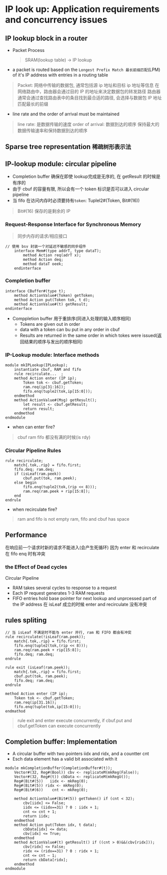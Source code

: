 # IP look up: Application requirements and concurrency issues
## IP lookup block in a router
- Packet Process
    > SRAM(lookup table) -> IP lookup
- a packet is routed based on the `Longest Prefix Match 最长前缀匹配`(LPM) of it's IP address with entries in a routing table
> Packet: 网络中传输的数据包, 通常包括源 ip 地址和目标 ip 地址等信息
> 在网络路由中，路由器会通过目的 IP 的地址来决定数据包的转发路径
> 路由器通常会通过查找路由表中的条目找到最合适的路径, 会选择与数据包 IP 地址匹配最长的前缀
- line rate and the order of arrival must be maintained
> line rate: 是数据传输的速度
> order of arrival: 数据到达的顺序
> 保持最大的数据传输速率和保持数据到达的顺序
## Sparse tree representation `稀疏树形表示法`
## IP-lookup module: circular pipeline
- Completion buffer 确保在即使 lookup完成是无序的, 在 getResult 的时候是有序的
- 由于 cbuf 的容量有限, 所以会有一个 token 标识是否可以进入 circular pipeline
- 当 fifo 在访问内存时必须要持有`token`: Tuplel2#(Token, Bit#(16))
> Bit#(16) 保存的是剩余的 IP
### Request-Response Interface for Synchronous Memory
> 同步内存的请求/相应接口
```bsv
// 使用 bsv 封装一个对延迟不敏感的同步组件
    interface Mem#(type addrT, type dataT);
        method Action req(adrT x);
        method Action deq;
        method dataT oeek;
    endinterface
```
### Completion buffer
```bsv
interface CBuffer#(type t);
    method ActionValue#(Token) getToken;
    method Action put(Token tok, t d);
    method ActionValue#(t) getResult;
endinterface
```
- Comppletion buffer 用于重排序(同进入处理的输入顺序相同)
    - Tokens are given out in order
    - data with a token can bu put in any order in cbuf
    - Results are returned in the same order in which tokes were issued(返回结果的顺序与发出的顺序相同)
### IP-Lookup module: Interface methods
```bsv
module mkIPLookup(IPLookup);
    instantiate cbuf, RAM and fifo
    rule recirculate...  ; 
    method Action enter (IP ip);
        Token tok <- cbuf.getToken;
        ram.req(ip[31:16]);
        fifo.enq(tuple2(tok,ip[15:0]));
    endmethod
    method ActionValue#(Msg) getResult(); 
        let result <- cbuf.getResult;
        return result;
    endmethod
endmodule
```
- when can enter fire?
> cbuf ram fifo 都没有满的时候(is rdy)
### Circular Pipeline Rules
```bsv
rule recirculate; 
    match{.tok,.rip} = fifo.first; 
    fifo.deq; ram.deq;
    if (isLeaf(ram.peek)) 
        cbuf.put(tok, ram.peek); 
    else begin
        fifo.enq(tuple2(tok,(rip << 8)));
        ram.req(ram.peek + rip[15:8]);
    end
endrule
```
- when recirculate fire?
> ram and fifo is not empty
> ram, fifo and cbuf has space
## Performance
在响应前一个请求时新的请求不能进入(会产生死循环)
因为 enter 和 recirculate 在 fifo enq 时有冲突
### the Effect of Dead cycles
Circular Pipeline
- RAM takes several cycles to response to a request
- Each IP request generates 1-3 RAM requests
- FIFO entries hold base pointer for next lookup and unprcessed part of the IP address
在 isLeaf 成立的时候 enter and recirculate 没有冲突
## rules spliting
```bsv
// 当 isLeaf 不满足时不能与 enter 并行, ram 和 FIFO 都会有冲突
rule recirculate(!isLeaf(ram.peek));
    match{.tok,.rip} = fifo.first;    
    fifo.enq(tuple2(tok,(rip << 8)));
    ram.req(ram.peek + rip[15:8]);
    fifo.deq; ram.deq;
endrule

rule exit (isLeaf(ram.peek));
    match{.tok,.rip} = fifo.first;    
    cbuf.put(tok, ram.peek);
    fifo.deq; ram.deq;
endrule

method Action enter (IP ip);
    Token tok <- cbuf.getToken;
    ram.req(ip[31.16]);
    fifo.enq(tuple(tok,ip[15:0]));
endmathod
```
> rule exit and enter execute concurrently, if cbuf.put and cbuf.getToken can execute concurrently
## Completion buffer: Implementation
- A circular buffer with two pointers iidx and ridx, and a countter cnt
- Esch data element has a valid bit associated with it
```bsv
module mkCompletionBuffer(CompletionBuffer#(t));
    Vector#(32, Reg#(Bool)) cbv <- replicateM(mkReg(False));
    Vector#(32, Reg#(t)) cbData <- replicateM(mkRegU());
    Reg#(Bit#(5))   iidx <- mkReg(0);
    Reg#(Bit#(5)) ridx <- mkReg(0);
    Reg#(Bit#(6))    cnt <- mkReg(0);
    
    method ActionValue#(Bit#(5)) getToken() if (cnt < 32);
        cbv[iidx] <= False;
        iidx <= (iidx==31) ? 0 : iidx + 1;
        cnt <= cnt + 1;
        return iidx;
    endmethod
    method Action put(Token idx, t data);
        cbData[idx] <= data;
        cbv[idx] <= True;
    endmethod
    method ActionValue#(t) getResult() if ((cnt > 0)&&(cbv[ridx]));
        cbv[ridx] <= False;
        ridx <= (ridx==31) ? 0 : ridx + 1;         
        cnt <= cnt – 1;
        return cbData[ridx];
    endmethod
endmodule
```
